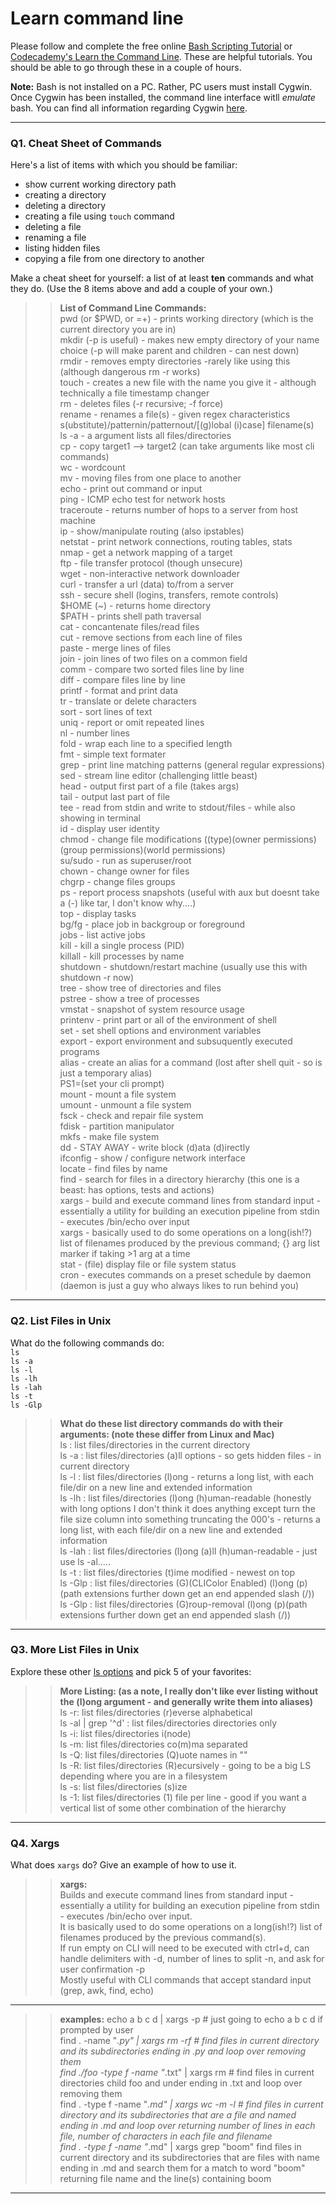 # Learn command line

Please follow and complete the free online [Bash Scripting Tutorial](https://ryanstutorials.net/bash-scripting-tutorial/) or [Codecademy's Learn the Command Line](https://www.codecademy.com/learn/learn-the-command-line). These are helpful tutorials. You should be able to go through these in a couple of hours.

**Note:** Bash is not installed on a PC. Rather, PC users must install Cygwin. Once Cygwin has been installed, the command line interface witll _emulate_ bash. You can find all information regarding Cygwin [here](https://www.cygwin.com/).

---

### Q1.  Cheat Sheet of Commands  

Here's a list of items with which you should be familiar:  
* show current working directory path
* creating a directory
* deleting a directory
* creating a file using `touch` command
* deleting a file
* renaming a file
* listing hidden files
* copying a file from one directory to another

Make a cheat sheet for yourself: a list of at least **ten** commands and what they do.  (Use the 8 items above and add a couple of your own.)  

> > **List of Command Line Commands:**  
pwd (or $PWD, or =+) - prints working directory (which is the current directory you are in)  
mkdir (-p is useful) - makes new empty directory of your name choice (-p will make parent and children - can nest down)  
rmdir - removes empty directories -rarely like using this (although dangerous rm -r works)  
touch - creates a new file with the name you give it - although technically a file timestamp changer  
rm - deletes files (-r recursive; -f force)  
rename - renames a file(s) - given regex characteristics s(ubstitute)/patternin/patternout/[(g)lobal (i)case] filename(s)  
ls -a - a argument lists all files/directories  
cp - copy target1 --> target2 (can take arguments like most cli commands)  
wc - wordcount  
mv - moving files from one place to another  
echo - print out command or input  
ping - ICMP echo test for network hosts  
traceroute - returns number of hops to a server from host machine  
ip - show/manipulate routing (also ipstables)  
netstat - print network connections, routing tables, stats  
nmap - get a network mapping of a target  
ftp - file transfer protocol (though unsecure)  
wget - non-interactive network downloader  
curl - transfer a url (data) to/from a server  
ssh - secure shell (logins, transfers, remote controls)  
$HOME (~) - returns home directory  
$PATH - prints shell path traversal  
cat - concantenate files/read files  
cut - remove sections from each line of files  
paste - merge lines of files  
join - join lines of two files on a common field  
comm - compare two sorted files line by line  
diff - compare files line by line  
printf - format and print data  
tr - translate or delete characters  
sort - sort lines of text  
uniq - report or omit repeated lines  
nl - number lines  
fold - wrap each line to a specified length  
fmt - simple text formater  
grep - print line matching patterns (general regular expressions)  
sed - stream line editor (challenging little beast)  
head - output first part of a file (takes args)  
tail - output last part of file  
tee - read from stdin and write to stdout/files - while also showing in terminal  
id - display user identity  
chmod - change file modifications ((type)(owner permissions)(group permissions)(world permissions)  
su/sudo - run as superuser/root  
chown - change owner for files  
chgrp - change files groups  
ps - report process snapshots (useful with aux but doesnt take a (-) like tar, I don't know why....)  
top - display tasks  
bg/fg - place job in backgroup or foreground  
jobs - list active jobs  
kill - kill a single process (PID)  
killall - kill processes by name  
shutdown - shutdown/restart machine (usually use this with shutdown -r now)  
tree - show tree of directories and files  
pstree - show a tree of processes  
vmstat - snapshot of system resource usage  
printenv - print part or all of the environment of shell  
set - set shell options and environment variables  
export - export environment and subsuquently executed programs  
alias - create an alias for a command (lost after shell quit - so is just a temporary alias)  
PS1=(set your cli prompt)  
mount - mount a file system  
umount - unmount a file system  
fsck - check and repair file system  
fdisk - partition manipulator  
mkfs - make file system  
dd - STAY AWAY - write block (d)ata (d)irectly  
ifconfig - show / configure network interface  
locate - find files by name  
find - search for files in a directory hierarchy (this one is a beast: has options, tests and actions)  
xargs - build and execute command lines from standard input - essentially a utility for building an execution pipeline from stdin - executes /bin/echo over input  
xargs - basically used to do some operations on a long(ish!?) list of filenames produced by the previous command; {} arg list marker if taking >1 arg at a time  
stat - (file) display file or file system status  
cron - executes commands on a preset schedule by daemon (daemon is just a guy who always likes to run behind you)  
---

### Q2.  List Files in Unix   

What do the following commands do:  
`ls`  
`ls -a`  
`ls -l`  
`ls -lh`  
`ls -lah`  
`ls -t`  
`ls -Glp`  

> > **What do these list directory commands do with their arguments: (note these differ from Linux and Mac)**  
ls 		: list files/directories in the current directory  
ls -a  	: list files/directories (a)ll options - so gets hidden files - in current directory  
ls -l  	: list files/directories (l)ong - returns a long list, with each file/dir on a new line and extended information  
ls -lh  : list files/directories (l)ong (h)uman-readable (honestly with long options I don't think it does anything except turn the file size column into something truncating the 000's - returns a long list, with each file/dir on a new line and extended information  
ls -lah : list files/directories (l)ong (a)ll (h)uman-readable - just use ls -al.....  
ls -t  	: list files/directories (t)ime modified - newest on top  
ls -Glp	: list files/directories (G)(CLIColor Enabled) (l)ong (p)(path extensions further down get an end appended slash (/))  
ls -Glp	: list files/directories (G)roup-removal (l)ong (p)(path extensions further down get an end appended slash (/))  

---

### Q3.  More List Files in Unix  

Explore these other [ls options](http://www.techonthenet.com/unix/basic/ls.php) and pick 5 of your favorites:

> > **More Listing: (as a note, I really don't like ever listing without the (l)ong argument - and generally write them into aliases)**  
ls -r: list files/directories (r)everse alphabetical  
ls -al | grep '^d' : list files/directories directories only  
ls -i: list files/directories i(node)  
ls -m: list files/directories co(m)ma separated  
ls -Q: list files/directories (Q)uote names in ""  
ls -R: list files/directories (R)ecursively - going to be a big LS depending where you are in a filesystem  
ls -s: list files/directories (s)ize  
ls -1: list files/directories (1) file per line - good if you want a vertical list of some other combination of the hierarchy  

---

### Q4.  Xargs   
What does `xargs` do? Give an example of how to use it.

> > **xargs:**  
Builds and execute command lines from standard input - essentially a utility for building an execution pipeline from stdin - executes /bin/echo over input.  
It is basically used to do some operations on a long(ish!?) list of filenames produced by the previous command(s).  
If run empty on CLI will need to be executed with ctrl+d, can handle delimiters with -d, number of lines to split -n, and ask for user confirmation -p  
Mostly useful with CLI commands that accept standard input (grep, awk, find, echo)  

---

> > **examples:**
echo a b c d | xargs -p # just going to echo a b c d if prompted by user  
find . -name "*.py" | xargs rm -rf # find files in current directory and its subdirectories ending in .py and loop over removing them  
find ./foo -type f -name "*.txt" | xargs rm # find files in current directories child foo and under ending in .txt and loop over removing them  
find . -type f -name "*.md" | xargs wc -m -l # find files in current directory and its subdirectories that are a file and named ending in .md and loop over returning number of lines in each file, number of characters in each file and filename  
find . -type f -name "*.md" | xargs grep "boom" find files in current directory and its subdirectories that are files with name ending in .md and search them for a match to word "boom" returning file name and the line(s) containing boom  

---
